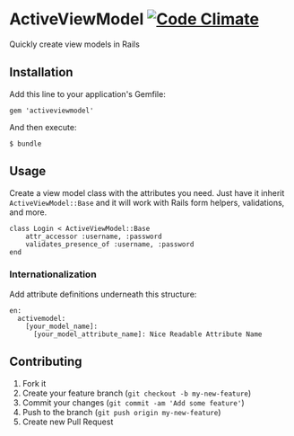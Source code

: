 # ActiveViewModel [![Code Climate](https://codeclimate.com/github/tboyko/activeviewmodel.png)](https://codeclimate.com/github/tboyko/activeviewmodel)

Quickly create view models in Rails

## Installation

Add this line to your application's Gemfile:

    gem 'activeviewmodel'

And then execute:

    $ bundle

## Usage

Create a view model class with the attributes you need. Just have it inherit `ActiveViewModel::Base` and it will work with Rails form helpers, validations, and more.

    class Login < ActiveViewModel::Base
        attr_accessor :username, :password
        validates_presence_of :username, :password
    end

### Internationalization

Add attribute definitions underneath this structure:

    en:
      activemodel:
        [your_model_name]:
          [your_model_attribute_name]: Nice Readable Attribute Name
          

## Contributing

1. Fork it
2. Create your feature branch (`git checkout -b my-new-feature`)
3. Commit your changes (`git commit -am 'Add some feature'`)
4. Push to the branch (`git push origin my-new-feature`)
5. Create new Pull Request